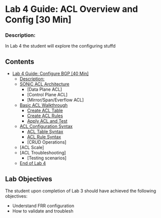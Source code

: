 # Lab 4 Guide: ACL Overview and Config [30 Min]


### Description: 
In Lab 4 the student will explore the configuring stuffd

## Contents
- [Lab 4 Guide: Configure BGP \[40 Min\]](#lab-4-guide:-acl-overview-and-config-30-min)
    - [Description:](#description)
    - [SONiC ACL Architecture](#sonic-acl-architecture)
      - [Data Plane ACL]
      - [Control Plane ACL]
      - [Mirror/Span/Everflow ACL]
    - [Basic ACL Walkthrough](#basic-acl-walkthrough)
        - [Create ACL Table](#create-acl-table)
        - [Create ACL Rules](#create-acl-rules)
        - [Apply ACL and Test](#apply-acl-and-test)
    - [ACL Configuration Syntax](#acl-configuration-syntax)
      - [ACL Table Syntax](#acl-table-syntax)
      - [ACL Rule Syntax](#acl-rule-syntax)
      - [CRUD Operations]
    - [ACL Scale]   
    - [ACL Troubleshooting]
      - [Testing scenarios]
  - [End of Lab 4](#end-of-lab-4)
  
## Lab Objectives
The student upon completion of Lab 3 should have achieved the following objectives:

* Understand FRR configuration
* How to validate and troublesh
